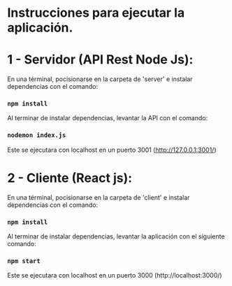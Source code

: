 # Instrucciones para ejecutar la aplicación.

# 1 - Servidor (API Rest Node Js):

En una términal, pocisionarse en la carpeta de 'server' e instalar dependencias con el comando:
### `npm install`

Al terminar de instalar dependencias, levantar la API con el comando:
### `nodemon index.js`
Este se ejecutara con localhost en un puerto 3001 (http://127.0.0.1:3001/)

# 2 - Cliente (React js):

En una términal, pocisionarse en la carpeta de 'client' e instalar dependencias con el comando:
### `npm install`

Al terminar de instalar dependencias, levantar la aplicación con el siguiente comando:
### `npm start`
Este se ejecutara con localhost en un puerto 3000 (http://localhost:3000/)
